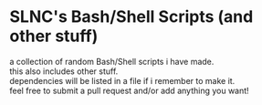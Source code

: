 # SLNC's Bash/Shell Scripts (and other stuff)  
a collection of random Bash/Shell scripts i have made.  
this also includes other stuff.  
dependencies will be listed in a file if i remember to make it.  
feel free to submit a pull request and/or add anything you want!
